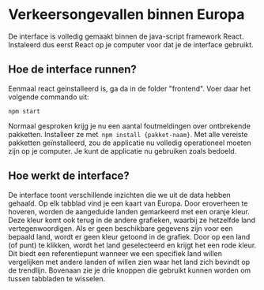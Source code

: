 # Verkeersongevallen binnen Europa

De interface is volledig gemaakt binnen de java-script framework React. Instaleerd dus eerst React op je computer voor dat je de interface gebruikt.

## Hoe de interface runnen?

Eenmaal react geinstalleerd is, ga da in de folder "frontend". Voer daar het volgende commando uit:

```
npm start
```
Normaal gesproken krijg je nu een aantal foutmeldingen over ontbrekende pakketten. Installeer ze met``` npm install {pakket-naam}```.
Met alle vereiste pakketten geïnstalleerd, zou de applicatie nu volledig operationeel moeten zijn op je computer.
Je kunt de applicatie nu gebruiken zoals bedoeld. 

## Hoe werkt de interface?

De interface toont verschillende inzichten die we uit de data hebben gehaald. Op elk tabblad vind je een kaart van Europa. Door eroverheen te hoveren, worden de aangeduide landen gemarkeerd met een oranje kleur. Deze kleur komt ook terug in de andere grafieken, waarbij ze hetzelfde land vertegenwoordigen. Als er geen beschikbare gegevens zijn voor een bepaald land, wordt er geen kleur getoond in de grafiek. Door op een land (of punt) te klikken, wordt het land geselecteerd en krijgt het een rode kleur. Dit biedt een referentiepunt wanneer we een specifiek land willen vergelijken met andere landen of willen zien waar het land zich bevindt op de trendlijn. Bovenaan zie je drie knoppen die gebruikt kunnen worden om tussen tabbladen te wisselen.



